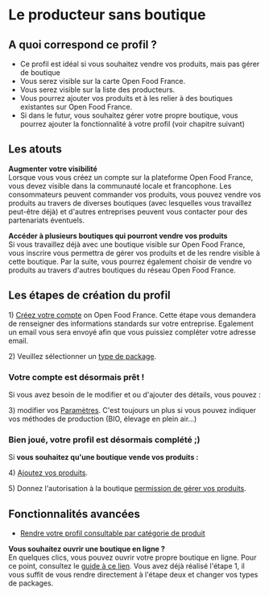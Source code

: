 # Le producteur sans boutique

## A quoi correspond ce profil ?

* Ce profil est idéal si vous souhaitez vendre vos produits, mais pas gérer de boutique
* Vous serez visible sur la carte Open Food France.
* Vous serez visible sur la liste des producteurs.
* Vous pourrez ajouter vos produits et à les relier à des boutiques existantes sur Open Food France.
* Si dans le futur, vous souhaitez gérer votre propre boutique, vous pourrez ajouter la fonctionnalité à votre profil \(voir chapitre suivant\)

## Les atouts

**Augmenter votre visibilité**  
Lorsque vous vous créez un compte sur la plateforme Open Food France, vous devez visible dans la communauté locale et francophone. Les consommateurs peuvent commander vos produits, vous pouvez vendre vos produits au travers de diverses boutiques \(avec lesquelles vous travaillez peut-être déjà\) et d'autres entreprises peuvent vous contacter pour des partenariats éventuels.

**Accéder à plusieurs boutiques qui pourront vendre vos produits**  
Si vous travaillez déjà avec une boutique visible sur Open Food France, vous inscrire vous permettra de gérer vos produits et de les rendre visible à cette boutique. Par la suite, vous pourrez également choisir de vendre vo produits au travers d'autres boutiques du réseau Open Food France.

## Les étapes de création du profil

1\) [Créez votre compte](../fonctionnalites-standards/inscription-et-creation-de-profil.md) on Open Food France. Cette étape vous demandera de renseigner des informations standards sur votre entreprise. Egalement un email vous sera envoyé afin que vous puissiez compléter votre adresse email.

2\) Veuillez sélectionner un [type de package](../fonctionnalites-standards/votre-profil/types-de-package.md).

### Votre compte est désormais prêt !

Si vous avez besoin de le modifier et ou d'ajouter des détails, vous pouvez :

3\) modifier vos [Paramètres](../fonctionnalites-standards/votre-profil/parametres.md). C'est toujours un plus si vous pouvez indiquer vos méthodes de production \(BIO, élevage en plein air...\)

### Bien joué, votre profil est désormais complété ;\)

Si **vous souhaitez qu'une boutique vende vos produits :**

4\) [Ajoutez vos produits](../fonctionnalites-standards/produits-1/produits.md).

5\) Donnez l'autorisation à la boutique [permission de gérer vos produits](../fonctionnalites-standards/votre-profil/e2e-permissions.md).

## Fonctionnalités avancées

* [Rendre votre profil consultable par catégorie de produit ](../fonctionnalites-standards/votre-profil/making-a-producer-profile-searchable-by-product-category.md)

**Vous souhaitez ouvrir une boutique en ligne ?**    
En quelques clics, vous pouvez ouvrir votre propre boutique en ligne. Pour ce point, consultez le [guide à ce lien](le-producteur-en-vente-directe-avec-une-boutique.md). Vous avez déjà réalisé l'étape 1, il vous suffit de vous rendre directement à l'étape deux et changer vos types de packages.

